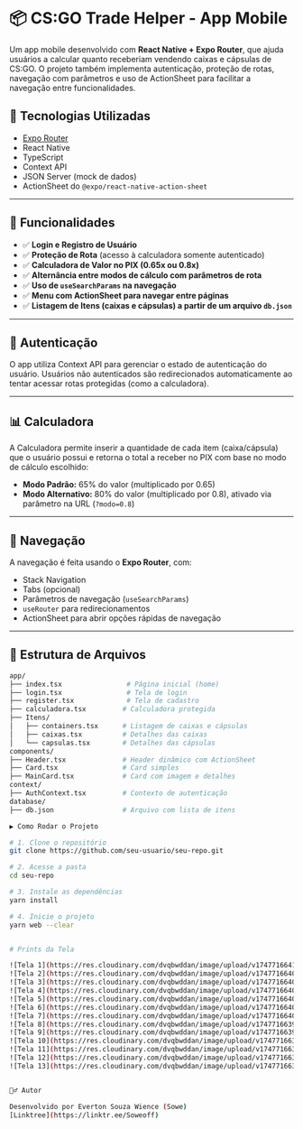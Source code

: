 # 📦 CS:GO Trade Helper - App Mobile

Um app mobile desenvolvido com **React Native + Expo Router**, que ajuda usuários a calcular quanto receberiam vendendo caixas e cápsulas de CS:GO. O projeto também implementa autenticação, proteção de rotas, navegação com parâmetros e uso de ActionSheet para facilitar a navegação entre funcionalidades.

## 🔧 Tecnologias Utilizadas

- [Expo Router](https://expo.github.io/router)
- React Native
- TypeScript
- Context API
- JSON Server (mock de dados)
- ActionSheet do `@expo/react-native-action-sheet`

---

## 📱 Funcionalidades

- ✅ **Login e Registro de Usuário**
- ✅ **Proteção de Rota** (acesso à calculadora somente autenticado)
- ✅ **Calculadora de Valor no PIX (0.65x ou 0.8x)**
- ✅ **Alternância entre modos de cálculo com parâmetros de rota**
- ✅ **Uso de `useSearchParams` na navegação**
- ✅ **Menu com ActionSheet para navegar entre páginas**
- ✅ **Listagem de Itens (caixas e cápsulas) a partir de um arquivo `db.json`**

---

## 🔐 Autenticação

O app utiliza Context API para gerenciar o estado de autenticação do usuário. Usuários não autenticados são redirecionados automaticamente ao tentar acessar rotas protegidas (como a calculadora).

---

## 📊 Calculadora

A Calculadora permite inserir a quantidade de cada item (caixa/cápsula) que o usuário possui e retorna o total a receber no PIX com base no modo de cálculo escolhido:

- **Modo Padrão:** 65% do valor (multiplicado por 0.65)
- **Modo Alternativo:** 80% do valor (multiplicado por 0.8), ativado via parâmetro na URL (`?modo=0.8`)

---

## 🧭 Navegação

A navegação é feita usando o **Expo Router**, com:

- Stack Navigation
- Tabs (opcional)
- Parâmetros de navegação (`useSearchParams`)
- `useRouter` para redirecionamentos
- ActionSheet para abrir opções rápidas de navegação

---

## 📁 Estrutura de Arquivos

```bash
app/
├── index.tsx                # Página inicial (home)
├── login.tsx                # Tela de login
├── register.tsx             # Tela de cadastro
├── calculadora.tsx         # Calculadora protegida
├── Itens/
│   ├── containers.tsx      # Listagem de caixas e cápsulas
│   ├── caixas.tsx          # Detalhes das caixas
│   └── capsulas.tsx        # Detalhes das cápsulas
components/
├── Header.tsx              # Header dinâmico com ActionSheet
├── Card.tsx                # Card simples
├── MainCard.tsx            # Card com imagem e detalhes
context/
├── AuthContext.tsx         # Contexto de autenticação
database/
├── db.json                 # Arquivo com lista de itens

▶️ Como Rodar o Projeto

# 1. Clone o repositório
git clone https://github.com/seu-usuario/seu-repo.git

# 2. Acesse a pasta
cd seu-repo

# 3. Instale as dependências
yarn install

# 4. Inicie o projeto
yarn web --clear


# Prints da Tela

![Tela 1](https://res.cloudinary.com/dvqbwddan/image/upload/v1747716641/projeto%20SKT/GITHUB%20dispositivos%20moveis/xnethrxyabow8fyqkjm1.png)
![Tela 2](https://res.cloudinary.com/dvqbwddan/image/upload/v1747716640/projeto%20SKT/GITHUB%20dispositivos%20moveis/tgfojlxglutwtcbela5y.png)
![Tela 3](https://res.cloudinary.com/dvqbwddan/image/upload/v1747716640/projeto%20SKT/GITHUB%20dispositivos%20moveis/dsz3yox2yqlwrxnn5xoy.png)
![Tela 4](https://res.cloudinary.com/dvqbwddan/image/upload/v1747716640/projeto%20SKT/GITHUB%20dispositivos%20moveis/alt0dekyrv8u5yjereqk.png)
![Tela 5](https://res.cloudinary.com/dvqbwddan/image/upload/v1747716640/projeto%20SKT/GITHUB%20dispositivos%20moveis/dpgjfbripyko0pqosdos.png)
![Tela 6](https://res.cloudinary.com/dvqbwddan/image/upload/v1747716640/projeto%20SKT/GITHUB%20dispositivos%20moveis/wqhzykobneytiqgdq7db.png)
![Tela 7](https://res.cloudinary.com/dvqbwddan/image/upload/v1747716640/projeto%20SKT/GITHUB%20dispositivos%20moveis/mgbznixj5oqa76btjzu4.png)
![Tela 8](https://res.cloudinary.com/dvqbwddan/image/upload/v1747716639/projeto%20SKT/GITHUB%20dispositivos%20moveis/ctvzrloytquj8apcuw0q.png)
![Tela 9](https://res.cloudinary.com/dvqbwddan/image/upload/v1747716639/projeto%20SKT/GITHUB%20dispositivos%20moveis/uuo2pdbvqrtiqwx7kkel.png)
![Tela 10](https://res.cloudinary.com/dvqbwddan/image/upload/v1747716639/projeto%20SKT/GITHUB%20dispositivos%20moveis/qju6gdf25tie65om4arq.png)
![Tela 11](https://res.cloudinary.com/dvqbwddan/image/upload/v1747716639/projeto%20SKT/GITHUB%20dispositivos%20moveis/z72yyafj6mbu1b5ihzhy.png)
![Tela 12](https://res.cloudinary.com/dvqbwddan/image/upload/v1747716639/projeto%20SKT/GITHUB%20dispositivos%20moveis/sgtgk2cpsaiqv3puqsif.png)
![Tela 13](https://res.cloudinary.com/dvqbwddan/image/upload/v1747716639/projeto%20SKT/GITHUB%20dispositivos%20moveis/yavk5ecxh0wyq4lilrby.png)


🙋‍♂️ Autor

Desenvolvido por Everton Souza Wience (Sowe)
[Linktree](https://linktr.ee/Soweoff)

